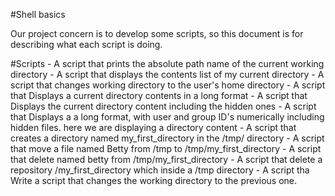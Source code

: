 #Shell basics

Our project concern is to develop some scripts, so this document is for describing what each script is doing.

#Scripts
	- A script that prints the absolute path name of the current working directory
	- A script that displays the contents list of my current directory
	- A script that changes working directory to the user's home directory
	- A script that Displays a current directory contents in a long format
	- A script that Displays the current directory content including the hidden ones
	- A script that Displays a a long format, with user and group ID's numerically including hidden files. here we are displaying a directory content
	- A script that creates a directory named my_first_directory in the /tmp/ directory
	- A script that move a file named Betty from /tmp to /tmp/my_first_directory
	- A script that delete named betty from /tmp/my_first_directory
	- A script that delete a repository /my_first_directory which inside a /tmp directory
	- A script tha Write a script that changes the working directory to the previous one.
